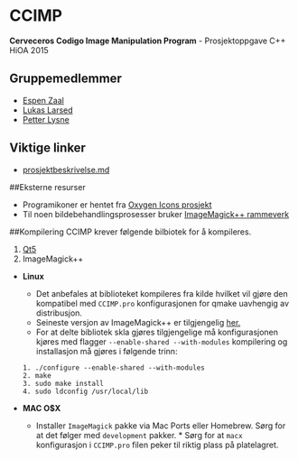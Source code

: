 # CCIMP
**Cerveceros Codigo Image Manipulation Program** - Prosjektoppgave C++ HiOA 2015

## Gruppemedlemmer
* [Espen Zaal](https://github.com/lurer)
* [Lukas Larsed](https://github.com/ldlarsed)
* [Petter Lysne](https://github.com/petlys)

## Viktige linker
* [prosjektbeskrivelse.md](prosjektbeskrivelse.md)

##Eksterne resurser
* Programikoner er hentet fra [Oxygen Icons prosjekt](https://github.com/pasnox/oxygen-icons-png)
* Til noen bildebehandlingsprosesser bruker [ImageMagick++ rammeverk](http://www.imagemagick.org/script/magick++.php)

##Kompilering
CCIMP krever følgende bilbiotek for å kompileres.

1. [Qt5](https://www.qt.io/download-open-source/)
2. ImageMagick++
  * **Linux**
    * Det anbefales at biblioteket kompileres fra kilde hvilket vil gjøre den kompatibel med `CCIMP.pro` konfigurasjonen for qmake uavhengig av distribusjon. 
    * Seineste versjon av ImageMagick++ er tilgjengelig [her.](http://www.imagemagick.org/download/ImageMagick.tar.gz)
    * For at delte bibliotek skla gjøres tilgjengelige må konfigurasjonen kjøres med flagger `--enable-shared --with-modules` kompilering og installasjon må gjøres i følgende trinn:
    ```
    1. ./configure --enable-shared --with-modules
    2. make 
    3. sudo make install 
    4. sudo ldconfig /usr/local/lib
    ```
 
  * **MAC O$X**
    * Installer `ImageMagick` pakke via Mac Ports eller Homebrew. Sørg for at det følger med `development` pakker.   * Sørg for at `macx` konfigurasjon i `CCIMP.pro` filen peker til riktig plass på platelagret.

